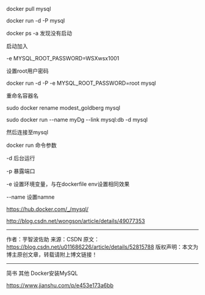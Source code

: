 



docker pull mysql

docker run -d -P mysql

docker ps -a 发现没有启动

启动加入

-e MYSQL_ROOT_PASSWORD=WSXwsx1001

 设置root用户密码

docker run -d -P -e MYSQL_ROOT_PASSWORD=root mysql



重命名容器名

sudo docker rename modest_goldberg mysql


sudo docker run --name myDg --link mysql:db -d mysql


然后连接至mysql



docker run 命令参数

-d 后台运行

-p 暴露端口

-e 设置环境变量，与在dockerfile env设置相同效果

--name 设置namne


https://hub.docker.com/_/mysql/

http://blog.csdn.net/wongson/article/details/49077353

---------------------
作者：芋智波佐助 
来源：CSDN 
原文：https://blog.csdn.net/u011686226/article/details/52815788 
版权声明：本文为博主原创文章，转载请附上博文链接！

---

简书 其他 Docker安装MySQL

https://www.jianshu.com/p/e453e173a6bb